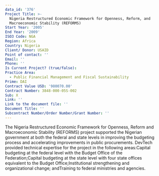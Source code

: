 ```yaml
---
data_id: '376'
Project Title: >-
  Nigeria Restructured Economic Framework for Openness, Reform, and
  Macroeconomic Stability (REFORMS)
Start Year: '2005'
End Year: '2009'
ISO3 Code: NGA
Region: Africa
Country: Nigeria
Client/ Donor: USAID
Point of contact: ''
Email: ''
Phone: ''
Is Current Project? (true/false): 
Practice Area:
  - Public Financial Management and Fiscal Sustainability
Prime: DAI
Contract Value USD: '980070.00'
Contract Number: 3848-000-05S-002
Sub: X
Link: ''
Link to the document file: ''
Document Title: ''
Subcontract Number/Order Number/Grant Number: ''
---
```


The Nigeria Restructured Economic Framework for Openness, Reform and Macroeconomic Stability (REFORMS) project supported the Nigerian government at both the federal and state levels in improving the budgeting process and accelerating improvements in public procurements. DevTech provided technical expertise for the project in the following areas:Capital budgeting at the federal level with the Budget Office of the Federation;Capital budgeting at the state level with four state offices equivalent to the Budget Office;Institutional strengthening and organizational change; andTraining to federal ministries and agencies.